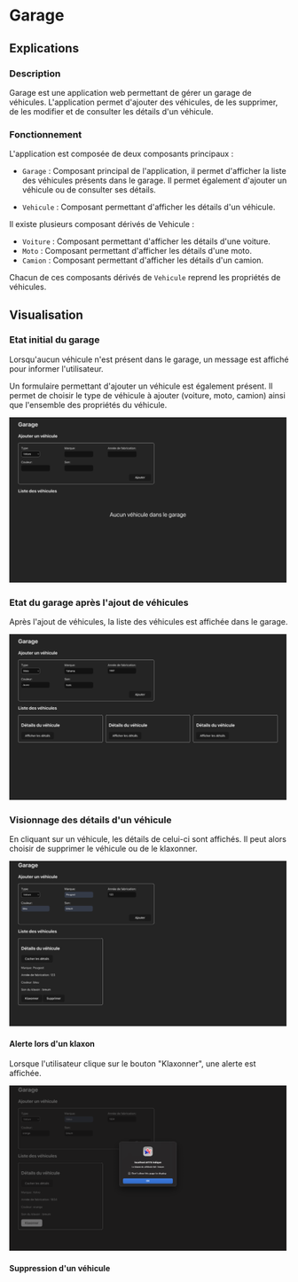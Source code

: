 # Garage 

## Explications 

### Description

Garage est une application web permettant de gérer un garage de véhicules. L'application permet d'ajouter des véhicules, de les supprimer, de les modifier et de consulter les détails d'un véhicule.

### Fonctionnement 

L'application est composée de deux composants principaux :

- `Garage` : Composant principal de l'application, il permet d'afficher la liste des véhicules présents dans le garage. Il permet également d'ajouter un véhicule ou de consulter ses détails.

- `Vehicule` : Composant permettant d'afficher les détails d'un véhicule.

Il existe plusieurs composant dérivés de Vehicule :

- `Voiture` : Composant permettant d'afficher les détails d'une voiture.
- `Moto` : Composant permettant d'afficher les détails d'une moto.
- `Camion` : Composant permettant d'afficher les détails d'un camion.

Chacun de ces composants dérivés de `Vehicule` reprend les propriétés de véhicules.


## Visualisation

### Etat initial du garage

Lorsqu'aucun véhicule n'est présent dans le garage, un message est affiché pour informer l'utilisateur.

Un formulaire permettant d'ajouter un véhicule est également présent.
Il permet de choisir le type de véhicule à ajouter (voiture, moto, camion) ainsi que l'ensemble des propriétés du véhicule.

<img src="src/assets/images/original-state.png" width="500">

### Etat du garage après l'ajout de véhicules

Après l'ajout de véhicules, la liste des véhicules est affichée dans le garage.

<img src="src/assets/images/added-vehicles.png" width="500">


### Visionnage des détails d'un véhicule

En cliquant sur un véhicule, les détails de celui-ci sont affichés. Il peut alors choisir de supprimer le véhicule ou de le klaxonner.

<img src="src/assets/images/details.png" width="500">


#### Alerte lors d'un klaxon

Lorsque l'utilisateur clique sur le bouton "Klaxonner", une alerte est affichée.

<img src="src/assets/images/honk-alert.png" width="500">

#### Suppression d'un véhicule
